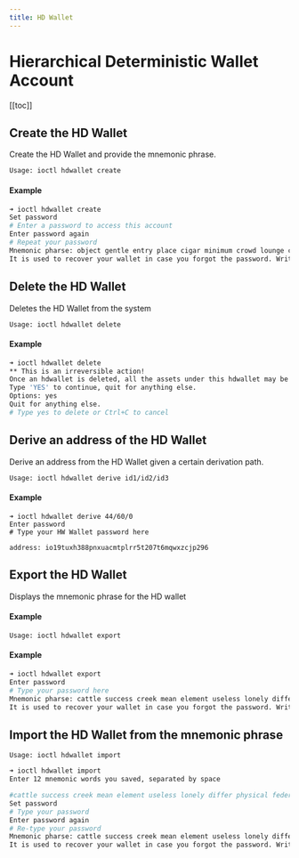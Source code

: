 ```yaml
---
title: HD Wallet
---
```


# Hierarchical Deterministic Wallet Account

[[toc]]

## Create the HD Wallet

Create the HD Wallet and provide the mnemonic phrase.

`Usage: ioctl hdwallet create`

#### Example

```bash
➜ ioctl hdwallet create
Set password
# Enter a password to access this account
Enter password again
# Repeat your password
Mnemonic pharse: object gentle entry place cigar minimum crowd lounge collect tray describe brush
It is used to recover your wallet in case you forgot the password. Write them down and store it in a safe place.
```

## Delete the HD Wallet

Deletes the HD Wallet from the system

`Usage: ioctl hdwallet delete`

#### Example

```bash
➜ ioctl hdwallet delete
** This is an irreversible action!
Once an hdwallet is deleted, all the assets under this hdwallet may be lost!
Type 'YES' to continue, quit for anything else.
Options: yes
Quit for anything else.
# Type yes to delete or Ctrl+C to cancel
```

## Derive an address of the HD Wallet

Derive an address from the HD Wallet given a certain derivation path.

`Usage: ioctl hdwallet derive id1/id2/id3`

#### Example

```
➜ ioctl hdwallet derive 44/60/0
Enter password
# Type your HW Wallet password here

address: io19tuxh388pnxuacmtplrr5t207t6mqwxzcjp296
```

## Export the HD Wallet

Displays the mnemonic phrase for the HD wallet

#### Example

`Usage: ioctl hdwallet export`

#### Example

```bash
➜ ioctl hdwallet export
Enter password
# Type your password here
Mnemonic pharse: cattle success creek mean element useless lonely differ physical federal obtain knife
It is used to recover your wallet in case you forgot the password. Write them down and store it in a safe place.
```

## Import the HD Wallet from the mnemonic phrase

`Usage: ioctl hdwallet import`

```bash
➜ ioctl hdwallet import
Enter 12 mnemonic words you saved, separated by space

#cattle success creek mean element useless lonely differ physical federal obtain knife
Set password
# Type your password
Enter password again
# Re-type your password
Mnemonic pharse: cattle success creek mean element useless lonely differ physical federal obtain knife
It is used to recover your wallet in case you forgot the password. Write them down and store it in a safe place.
```
